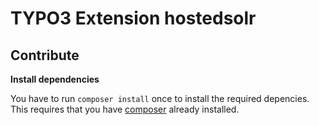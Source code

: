 TYPO3 Extension hostedsolr
===

Contribute
---

**Install dependencies**

You have to run `composer install` once to install the required depencies.
This requires that you have
[composer](https://getcomposer.org/doc/00-intro.md#installation-nix)
already installed.